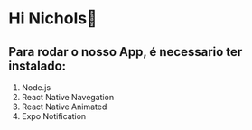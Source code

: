 # Hi Nichols👋
## Para rodar o nosso App, é necessario ter instalado: 

1. Node.js
2. React Native Navegation
3. React Native Animated
4. Expo Notification
